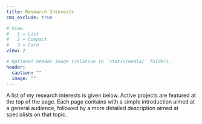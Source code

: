 ```yaml
---
title: Research Interests
cms_exclude: true

# View.
#   1 = List
#   2 = Compact
#   3 = Card
view: 2

# Optional header image (relative to `static/media/` folder).
header:
  caption: ""
  image: ""
---
```


A list of my research interests is given below. Active projects are featured at the top of the page. Each page contains with a simple introduction aimed at a general audience, followed by a more detailed description aimed at specialists on that topic.